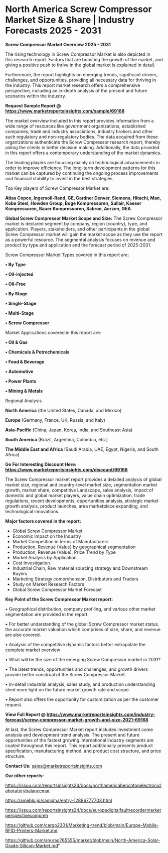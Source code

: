 # North America Screw Compressor Market Size & Share | Industry Forecasts 2025 - 2031

<Strong> Screw Compressor Market Overview 2025 - 2031</strong>

The rising technology in Screw Compressor Market is also depicted in this research report. Factors that are boosting the growth of the market, and giving a positive push to thrive in the global market is explained in detail.

Furthermore, the report highlights on emerging trends, significant drivers, challenges, and opportunities, providing all necessary data for thriving in the industry. This report market research offers a comprehensive perspective, including an in-depth analysis of the present and future scenarios within the industry.

<strong>Request Sample Report @ <a href=https://www.marketreportsinsights.com/sample/69168>https://www.marketreportsinsights.com/sample/69168</a></strong>

The market overview included in this report provides information from a wide range of resources like government organizations, established companies, trade and industry associations, industry brokers and other such regulatory and non-regulatory bodies. The data acquired from these organizations authenticate the Screw Compressor research report, thereby aiding the clients in better decision making. Additionally, the data provided in this report offers a contemporary understanding of the market dynamics.

The leading players are focusing mainly on technological advancements in order to improve efficiency. The long-term development patterns for this market can be captured by continuing the ongoing process improvements and financial stability to invest in the best strategies.

Top Key players of Screw Compressor Market are:

<strong>Atlas Copco, Ingersoll-Rand, GE, Gardner Denver, Siemens, Hitachi, Man, Kobe Steel, Howden Group, Boge Kompressoren, Sullair, Kaeser Kompressoren, Bauer Kompressoren, Sabroe, Aerzen, GEA</strong>

<strong><b>Global Screw Compressor Market Scope and Size:</b></strong>
The Screw Compressor market is declared segment by company, region (country), type, and application. Players, stakeholders, and other participants in the global Screw Compressor market will gain the market scope as they use the report as a powerful resource. The segmental analysis focuses on revenue and product by type and application and the forecast period of 2025-2031.

Screw Compressor Market Types covered in this report are:

<strong>• By Type

• Oil-injected

• Oil-Free

• By Stage

• Single-Stage

• Multi-Stage

• Screw Compressor</strong>

Market Applications covered in this report are:

<strong>• Oil & Gas

• Chemicals & Petrochemicals

• Food & Beverage

• Automotive

• Power Plants

• Mining & Metals</strong> 

Regional Analysis

<strong>North America</strong> (the United States, Canada, and Mexico)

<strong>Europe</strong> (Germany, France, UK, Russia, and Italy)

<strong>Asia-Pacific</strong> (China, Japan, Korea, India, and Southeast Asia)

<strong>South America</strong> (Brazil, Argentina, Colombia, etc.)

<strong>The Middle East and Africa</strong> (Saudi Arabia, UAE, Egypt, Nigeria, and South Africa)

<strong>Go For Interesting Discount Here: <a href=https://www.marketreportsinsights.com/discount/69168>https://www.marketreportsinsights.com/discount/69168</a></strong>

The Screw Compressor market report provides a detailed analysis of global market size, regional and country-level market size, segmentation market growth, market share, competitive Landscape, sales analysis, impact of domestic and global market players, value chain optimization, trade regulations, recent developments, opportunities analysis, strategic market growth analysis, product launches, area marketplace expanding, and technological innovations.

<strong><b>Major factors covered in the report:</b></strong>
<ul>
  <li>Global Screw Compressor Market </li>
  <li>Economic Impact on the Industry</li>
  <li>Market Competition in terms of Manufacturers</li>
  <li>Production, Revenue (Value) by geographical segmentation</li>
  <li>Production, Revenue (Value), Price Trend by Type</li>
  <li>Market Analysis by Application</li>
  <li>Cost Investigation</li>
  <li>Industrial Chain, Raw material sourcing strategy and Downstream Buyers</li>
  <li>Marketing Strategy comprehension, Distributors and Traders</li>
  <li>Study on Market Research Factors</li>
  <li>Global Screw Compressor Market Forecast</li>
</ul>

<strong><b>Key Point of the Screw Compressor Market report:</b></strong>

• Geographical distribution, company profiling, and various other market segmentation are provided in the report.

• For better understanding of the global Screw Compressor market status, the accurate market valuation which comprises of size, share, and revenue are also covered.

• Analysis of the competitive dynamic factors better extrapolate the complete market overview

• What will be the size of the emerging Screw Compressor market in 2031?

• The latest trends, opportunities and challenges, and growth drivers provide better construal of the Screw Compressor Market.

• In-detail industrial analysis, sales study, and production understanding shed more light on the future market growth rate and scope.

• Report also offers the opportunity for customization as per the customer request.

<strong><b>View Full Report @ <a href=https://www.marketreportsinsights.com/industry-forecast/screw-compressor-market-growth-and-size-2021-69168>https://www.marketreportsinsights.com/industry-forecast/screw-compressor-market-growth-and-size-2021-69168</a></b></strong>


At last, the Screw Compressor Market report includes investment come analysis and development trend analysis. The present and future opportunities of the fastest growing international industry segments are coated throughout this report. This report additionally presents product specification, manufacturing method, and product cost structure, and price structure.

<strong>Contact Us:</strong>
sales@marketreportsinsights.com

<strong>Our other reports:</strong>

<a href=https://issuu.com/reportsinsights24/docs/northamericabenchtopelectroniclaboratorybalancemar>https://issuu.com/reportsinsights24/docs/northamericabenchtopelectroniclaboratorybalancemar</a>

<a href=https://ameblo.jp/samidha/entry-12886777703.html>https://ameblo.jp/samidha/entry-12886777703.html</a>

<a href=https://issuu.com/reportsinsights24/docs/europedigitalfaultrecordermarketperspectivecompreh>https://issuu.com/reportsinsights24/docs/europedigitalfaultrecordermarketperspectivecompreh</a>

<a href=https://github.com/cargo2301/Marketing-trend/blob/main/Europe-Mobile-RFID-Printers-Market.md>https://github.com/cargo2301/Marketing-trend/blob/main/Europe-Mobile-RFID-Printers-Market.md</a>

<a href=https://github.com/anurag765555/market/blob/main/North-America-Solar-Grade-Silicon-Market.md>https://github.com/anurag765555/market/blob/main/North-America-Solar-Grade-Silicon-Market.md</a>"
